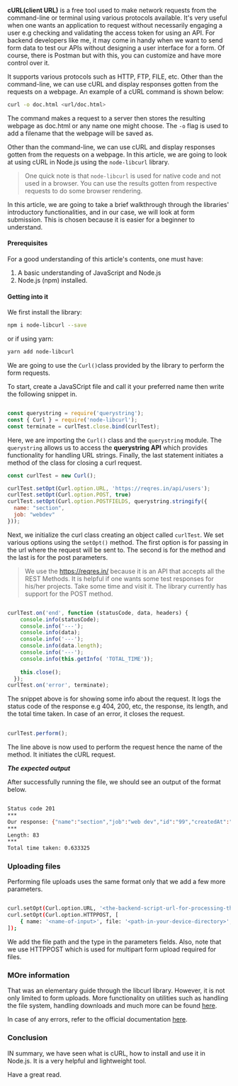 **cURL(client URL)** is a free tool used to make network requests from the command-line or terminal using various protocols available. It's very useful when one wants an application to request without necessarily engaging a user e.g checking and validating the access token for using an API. For backend developers like me, it may come in handy when we want to send form data to test our APIs without designing a user interface for a form. Of course, there is Postman but with this, you can customize and have more control over it.

It supports various protocols such as HTTP, FTP, FILE, etc. Other than the command-line, we can use cURL and display responses gotten from the requests on a webpage.  An example of a cURL command is shown below:

```bash
curl -o doc.html <url/doc.html>

```

The command makes a request to a server then stores the resulting webpage as doc.html or any name one might choose. The `-o` flag is used to add a filename that the webpage will be saved as.

Other than the command-line, we can use cURL and display responses gotten from the requests on a webpage.
In this article, we are going to look at using cURL in Node.js using the `node-libcurl` library.

> One quick note is that `node-libcurl` is used for native code and not used in a browser. You can use the results gotten from respective requests to do some browser rendering.

In this article, we are going to take a brief walkthrough through the libraries' introductory functionalities, and in our case, we will look at form submission. This is chosen because it is easier for a beginner to understand.

#### Prerequisites

For a good understanding of this article's contents, one must have:

1. A basic understanding of JavaScript and Node.js
2. Node.js (npm) installed.

#### Getting into it

We first install the library:

```bash
npm i node-libcurl --save

```

or if using yarn:

```bash
yarn add node-libcurl

```

We are going to use the `Curl()`class provided by the library to perform the form requests.

To start, create a JavaSCript file and call it your preferred name then write the following snippet in.

```javascript

const querystring = require('querystring');
const { Curl } = require('node-libcurl');
const terminate = curlTest.close.bind(curlTest);

```

Here, we are importing the `Curl()` class and the `querystring` module. The `querystring` allows us to access the **querystring API** which provides functionality for handling URL strings. Finally, the last statement initiates a method of the class for closing a curl request.

```javascript
const curlTest = new Curl();

curlTest.setOpt(Curl.option.URL, 'https://reqres.in/api/users');
curlTest.setOpt(Curl.option.POST, true)
curlTest.setOpt(Curl.option.POSTFIELDS, querystring.stringify({
  name: "section",
  job: "webdev"
}));

```

Next, we initialize the curl class creating an object called `curlTest`.
We set various options using the `setOpt()` method. The first option is for passing in the url where the request will be sent to. The second is for the method and the last is for the post parameters.

> We use the https://reqres.in/ because it is an API that accepts all the REST Methods. It is helpful if one wants some test responses for his/her projects. Take some time and visit it. The library currently has support for the POST method.

```javascript

curlTest.on('end', function (statusCode, data, headers) {
    console.info(statusCode);
    console.info('---');
    console.info(data);
    console.info('---');
    console.info(data.length);
    console.info('---');
    console.info(this.getInfo( 'TOTAL_TIME'));
    
    this.close();
  });
curlTest.on('error', terminate);
```

The snippet above is for showing some info about the request. It logs the status code of the response e.g 404, 200, etc, the response, its length, and the total time taken.
In case of an error, it closes the request.

```javascript
 
curlTest.perform();

```
The line above is now used to perform the request hence the name of the method. It initiates the cURL request.

***The expected output***

After successfully running the file, we should see an output of the format below.

```bash

Status code 201
***
Our response: {"name":"section","job":"web dev","id":"99","createdAt":"2021-05-30T13:51:11.922Z"}
***
Length: 83
***
Total time taken: 0.633325

```

### Uploading files

Performing file uploads uses the same format only that we add a few more parameters.

```bash

curl.setOpt(Curl.option.URL, '<the-backend-script-url-for-processing-the-upload>');
curl.setOpt(Curl.option.HTTPPOST, [
    { name: '<name-of-input>', file: '<path-in-your-device-directory>', type: '<filetype>' }
]);

```

We add the file path and the type in the parameters fields. Also, note that we use HTTPPOST which is used for multipart form upload required for files.

### MOre information

That was an elementary guide through the libcurl library. However, it is not only limited to form uploads. More functionality on utilities such as handling the file system, handling downloads and much more can be found [here](https://github.com/JCMais/node-libcurl/tree/develop/examples).

In case of any errors, refer to the official documentation [here](https://www.npmjs.com/package/node-libcurl).

### Conclusion

IN summary, we have seen what is cURL, how to install and use it in Node.js. It is a very helpful and lightweight tool.

Have a great read.